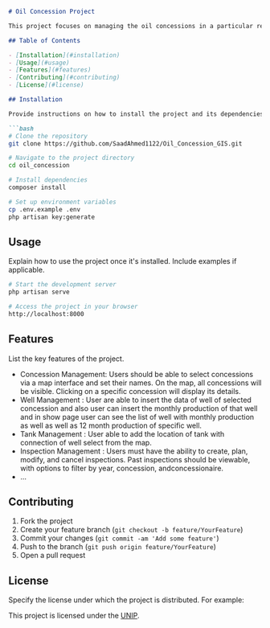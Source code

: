 ```markdown
# Oil Concession Project

This project focuses on managing the oil concessions in a particular region. With an interactive map, you can easily handle concessions, wells, tanks, and inspections. You can use the map to create concessions, wells, connect them to tanks, and view everything in one place. It's all about simplifying the management of oil resources in the region.

## Table of Contents

- [Installation](#installation)
- [Usage](#usage)
- [Features](#features)
- [Contributing](#contributing)
- [License](#license)

## Installation

Provide instructions on how to install the project and its dependencies.

```bash
# Clone the repository
git clone https://github.com/SaadAhmed1122/Oil_Concession_GIS.git

# Navigate to the project directory
cd oil_concession

# Install dependencies
composer install

# Set up environment variables
cp .env.example .env
php artisan key:generate
```

## Usage

Explain how to use the project once it's installed. Include examples if applicable.

```bash
# Start the development server
php artisan serve

# Access the project in your browser
http://localhost:8000
```

## Features

List the key features of the project.

- Concession Management: Users should be able to select concessions via a map interface and set their names. On the map, all concessions will be visible. Clicking on a specific concession will display its details.
- Well Management : User are able to insert the data of well of selected concession and also user can insert the monthly production of that well and in show page user can see the list of well with monthly production as well as well as 12 month production of specific well.
- Tank Management : User able to add the location of tank with connection of well select from the map.
- Inspection Management : Users must have the ability to create, plan, modify, and cancel inspections.
Past inspections should be viewable, with options to filter by year, concession, andconcessionaire. 
- ...

## Contributing

1. Fork the project
2. Create your feature branch (`git checkout -b feature/YourFeature`)
3. Commit your changes (`git commit -am 'Add some feature'`)
4. Push to the branch (`git push origin feature/YourFeature`)
5. Open a pull request

## License

Specify the license under which the project is distributed. For example:

This project is licensed under the [UNIP](LICENSE).
```
